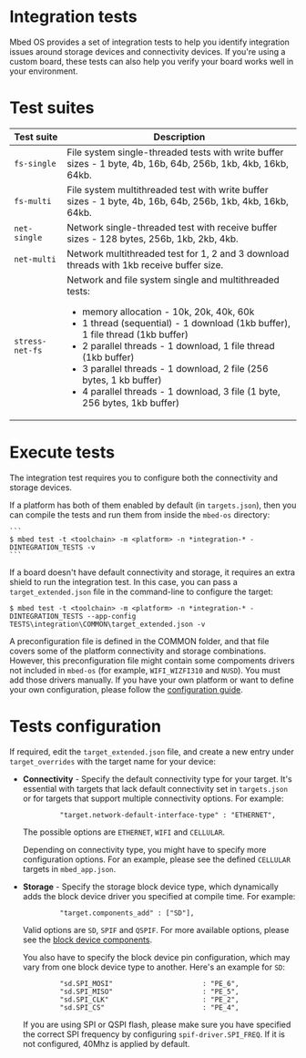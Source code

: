 # Integration tests

Mbed OS provides a set of integration tests to help you identify integration issues around storage devices and connectivity devices. If you're using a custom board, these tests can also help you verify your board works well in your environment.

# Test suites

| **Test suite** | **Description** |
| ------------- | ------------- |
| `fs-single` | File system single-threaded tests with write buffer sizes - 1 byte, 4b, 16b, 64b, 256b, 1kb, 4kb, 16kb, 64kb. |
| `fs-multi` | File system multithreaded test with write buffer sizes - 1 byte, 4b, 16b, 64b, 256b, 1kb, 4kb, 16kb, 64kb. |
| `net-single` | Network single-threaded test with receive buffer sizes - 128 bytes, 256b, 1kb, 2kb, 4kb. |
| `net-multi` | Network multithreaded test for 1, 2 and 3 download threads with 1kb receive buffer size. |
| `stress-net-fs` | Network and file system single and multithreaded tests:<ul><li>memory allocation - 10k, 20k, 40k, 60k</li><li>1 thread (sequential) - 1 download (1kb buffer), 1 file thread (1kb buffer)</li><li>2 parallel threads - 1 download, 1 file thread (1kb buffer)</li><li>3 parallel threads - 1 download, 2 file (256 bytes, 1 kb buffer)</li><li>4 parallel threads - 1 download, 3 file (1 byte, 256 bytes, 1kb buffer)</li></ul> |

# Execute tests

The integration test requires you to configure both the connectivity and storage devices.

If a platform has both of them enabled by default (in `targets.json`), then you can compile the tests and run them from inside the `mbed-os` directory: 

    ```
    $ mbed test -t <toolchain> -m <platform> -n *integration-* -DINTEGRATION_TESTS -v
    ```
    
If a board doesn't have default connectivity and storage, it requires an extra shield to run the integration test. In this case, you can pass a `target_extended.json` file in the command-line to configure the target:

   ```
   $ mbed test -t <toolchain> -m <platform> -n *integration-* -DINTEGRATION_TESTS --app-config TESTS\integration\COMMON\target_extended.json -v
   ```
   
A preconfiguration file is defined in the COMMON folder, and that file covers some of the platform connectivity and storage combinations. However, this preconfiguration file might contain some compoments drivers not included in `mbed-os` (for example, `WIFI_WIZFI310` and `NUSD`). You must add those drivers manually. If you have your own platform or want to define your own configuration, please follow the [configuration guide](#tests-configuration).

# Tests configuration

If required, edit the `target_extended.json` file, and create a new entry under `target_overrides` with the target name for your device:

- **Connectivity** - Specify the default connectivity type for your target. It's essential with targets that lack default connectivity set in `targets.json` or for targets that support multiple connectivity options. For example:
  
   ```
            "target.network-default-interface-type" : "ETHERNET",
   ```
   
   The possible options are `ETHERNET`, `WIFI` and `CELLULAR`.
   
   Depending on connectivity type, you might have to specify more configuration options. For an example, please see the defined `CELLULAR` targets in `mbed_app.json`.

- **Storage** - Specify the storage block device type, which dynamically adds the block device driver you specified at compile time. For example:

   ```
            "target.components_add" : ["SD"],
   ```

   Valid options are `SD`, `SPIF` and `QSPIF`. For more available options, please see the [block device components](https://github.com/ARMmbed/mbed-os/tree/master/components/storage/blockdevice).

   You also have to specify the block device pin configuration, which may vary from one block device type to another. Here's an example for `SD`:
   
   ```
            "sd.SPI_MOSI"                      : "PE_6",
            "sd.SPI_MISO"                      : "PE_5",
            "sd.SPI_CLK"                       : "PE_2",
            "sd.SPI_CS"                        : "PE_4",
   ```
   
   If you are using SPI or QSPI flash, please make sure you have specified the correct SPI frequency by configuring `spif-driver.SPI_FREQ`. If it is not configured, 40Mhz is applied by default.
   
